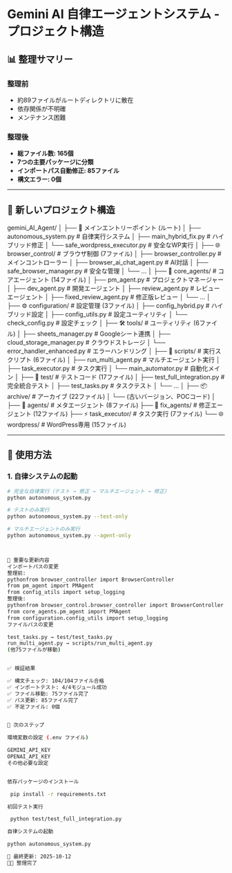 # Gemini AI 自律エージェントシステム - プロジェクト構造

## 📊 整理サマリー

### 整理前
- 約89ファイルがルートディレクトリに散在
- 依存関係が不明確
- メンテナンス困難

### 整理後
- **総ファイル数: 165個**
- **7つの主要パッケージに分類**
- **インポートパス自動修正: 85ファイル**
- **構文エラー: 0個**

---

## 📁 新しいプロジェクト構造

gemini_AI_Agent/
│
├── 🎯 メインエントリーポイント (ルート)
│   ├── autonomous_system.py          # 自律実行システム
│   ├── main_hybrid_fix.py            # ハイブリッド修正
│   └── safe_wordpress_executor.py    # 安全なWP実行
│
├── 🌐 browser_control/               # ブラウザ制御 (7ファイル)
│   ├── browser_controller.py         # メインコントローラー
│   ├── browser_ai_chat_agent.py      # AI対話
│   ├── safe_browser_manager.py       # 安全な管理
│   └── ...
│
├── 🤖 core_agents/                   # コアエージェント (14ファイル)
│   ├── pm_agent.py                   # プロジェクトマネージャー
│   ├── dev_agent.py                  # 開発エージェント
│   ├── review_agent.py               # レビューエージェント
│   ├── fixed_review_agent.py         # 修正版レビュー
│   └── ...
│
├── ⚙️ configuration/                 # 設定管理 (3ファイル)
│   ├── config_hybrid.py              # ハイブリッド設定
│   ├── config_utils.py               # 設定ユーティリティ
│   └── check_config.py               # 設定チェック
│
├── 🛠️ tools/                         # ユーティリティ (6ファイル)
│   ├── sheets_manager.py             # Googleシート連携
│   ├── cloud_storage_manager.py      # クラウドストレージ
│   └── error_handler_enhanced.py     # エラーハンドリング
│
├── 📜 scripts/                       # 実行スクリプト (6ファイル)
│   ├── run_multi_agent.py            # マルチエージェント実行
│   ├── task_executor.py              # タスク実行
│   └── main_automator.py             # 自動化メイン
│
├── 🧪 test/                          # テストコード (17ファイル)
│   ├── test_full_integration.py      # 完全統合テスト
│   ├── test_tasks.py                 # タスクテスト
│   └── ...
│
├── 📦 archive/                       # アーカイブ (22ファイル)
│   └── (古いバージョン、POCコード)
│
├── 🔧 agents/                        # メタエージェント (8ファイル)
├── 🐛 fix_agents/                    # 修正エージェント (12ファイル)
├── ⚡ task_executor/                 # タスク実行 (7ファイル)
└── 🌐 wordpress/                     # WordPress専用 (15ファイル)

---

## 🚀 使用方法

### 1. 自律システムの起動
```bash
# 完全な自律実行（テスト → 修正 → マルチエージェント → 修正）
python autonomous_system.py

# テストのみ実行
python autonomous_system.py --test-only

# マルチエージェントのみ実行
python autonomous_system.py --agent-only



📝 重要な更新内容
インポートパスの変更
整理前:
pythonfrom browser_controller import BrowserController
from pm_agent import PMAgent
from config_utils import setup_logging
整理後:
pythonfrom browser_control.browser_controller import BrowserController
from core_agents.pm_agent import PMAgent
from configuration.config_utils import setup_logging
ファイルパスの変更

test_tasks.py → test/test_tasks.py
run_multi_agent.py → scripts/run_multi_agent.py
(他75ファイルが移動)


✅ 検証結果

✅ 構文チェック: 104/104ファイル合格
✅ インポートテスト: 4/4モジュール成功
✅ ファイル移動: 75ファイル完了
✅ パス更新: 85ファイル完了
✅ 不足ファイル: 0個


🎯 次のステップ

環境変数の設定 (.env ファイル)

GEMINI_API_KEY
OPENAI_API_KEY
その他必要な設定


依存パッケージのインストール

 pip install -r requirements.txt

初回テスト実行

 python test/test_full_integration.py

自律システムの起動

python autonomous_system.py

📅 最終更新: 2025-10-12
👨‍💻 整理完了
